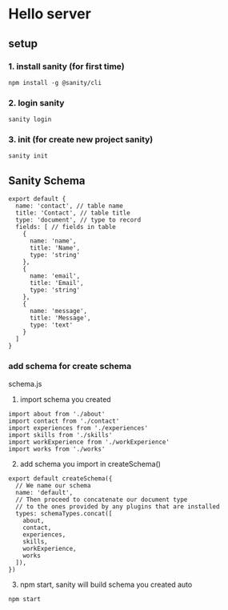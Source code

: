 # Hello server

## setup

### 1. install sanity (for first time)

```
npm install -g @sanity/cli
```

### 2. login sanity 
```
sanity login
```

### 3. init (for create new project sanity)
```
sanity init
```

## Sanity Schema

```
export default {
  name: 'contact', // table name
  title: 'Contact', // table title
  type: 'document', // type to record
  fields: [ // fields in table
    {
      name: 'name',
      title: 'Name',
      type: 'string'
    },
    {
      name: 'email',
      title: 'Email',
      type: 'string'
    },
    {
      name: 'message',
      title: 'Message',
      type: 'text'
    }
  ]
}
```

### add schema for create schema

schema.js

1. import schema you created

```
import about from './about'
import contact from './contact'
import experiences from './experiences'
import skills from './skills'
import workExperience from './workExperience'
import works from './works'
```

2. add schema you import in createSchema()
```
export default createSchema({
  // We name our schema
  name: 'default',
  // Then proceed to concatenate our document type
  // to the ones provided by any plugins that are installed
  types: schemaTypes.concat([
    about,
    contact,
    experiences,
    skills,
    workExperience,
    works
  ]),
})
```

3. npm start, sanity will build schema you created auto
```
npm start
```
